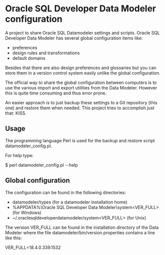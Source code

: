 # Oracle SQL Developer Data Modeler configuration

A project to share Oracle SQL Datamodeler settings and scripts.
Oracle SQL Developer Data Modeler has several global configuration items like:
* preferences
* design rules and transformations
* default domains

Besides that there are also design preferences and glossaries but you can
store them in a version control system easily unlike the global configuration.

The official way to share the global configuration between computers is to use
the various import and export utilities from the Data Modeler. However this is
quite time consuming and thus error prone.

An easier approach is to just backup these settings to a Git repository (this
one) and restore them when needed. This project tries to accomplish just that: KISS.

## Usage

The programming language Perl is used for the backup and restore script
datamodeler_config.pl.

For help type:

$ perl datamodeler_config.pl --help

## Global configuration

The configuration can be found in the following directories:
* datamodeler/types (for a datamodeler installation home)
* %APPDATA%\Oracle SQL Developer Data Modeler\system<VER_FULL> (for Windows)
* ~/.oraclesqldeveloperdatamodeler/system<VER_FULL> (for Unix)

The version  VER_FULL can be found in the installation directory of the Data Modeler
where the file datamodeler/bin/version.properties contains a line like this:

  VER_FULL=18.4.0.339.1532

